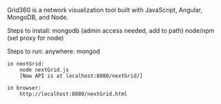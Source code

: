 Grid360 is a network visualization tool built with JavaScript, Angular, MongoDB, and Node.

Steps to install: 
	mongodb (admin access needed, add to path)
	node/npm (set proxy for node)

Steps to run:
	anywhere:
		mongod

	in nextGrid:
		node nextGrid.js
		[Now API is at localhost:8080/nextGrid/]

	in browser:
	    http://localhost:8080/nextGrid.html